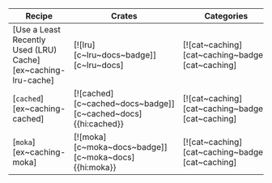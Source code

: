 | Recipe | Crates | Categories |
|--------|--------|------------|
| [Use a Least Recently Used (LRU) Cache][ex~caching-lru-cache] | [![lru][c~lru~docs~badge]][c~lru~docs] | [![cat~caching][cat~caching~badge]][cat~caching] |
| [`cached`][ex~caching-cached] | [![cached][c~cached~docs~badge]][c~cached~docs]{{hi:cached}} | [![cat~caching][cat~caching~badge]][cat~caching] |
| [`moka`][ex~caching-moka] | [![moka][c~moka~docs~badge]][c~moka~docs]{{hi:moka}} | [![cat~caching][cat~caching~badge]][cat~caching] |
